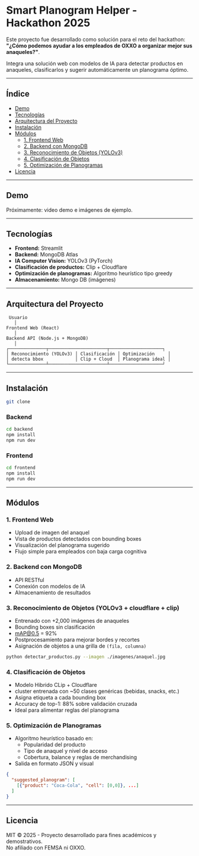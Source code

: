 # Smart Planogram Helper - Hackathon 2025

Este proyecto fue desarrollado como solución para el reto del hackathon: **"¿Cómo podemos ayudar a los empleados de OXXO a organizar mejor sus anaqueles?"**.

Integra una solución web con modelos de IA para detectar productos en anaqueles, clasificarlos y sugerir automáticamente un planograma óptimo.

---

## Índice

- [Demo](#demo)
- [Tecnologías](#tecnologías)
- [Arquitectura del Proyecto](#arquitectura-del-proyecto)
- [Instalación](#instalación)
- [Módulos](#módulos)
  - [1. Frontend Web](#1-frontend-web)
  - [2. Backend con MongoDB](#2-backend-con-mongodb)
  - [3. Reconocimiento de Objetos (YOLOv3)](#3-reconocimiento-de-objetos-yolov3)
  - [4. Clasificación de Objetos](#4-clasificación-de-objetos)
  - [5. Optimización de Planogramas](#5-optimización-de-planogramas)
- [Licencia](#licencia)

---

## Demo

Próximamente: video demo e imágenes de ejemplo.

---

## Tecnologías

- **Frontend:** Streamlit
- **Backend:** MongoDB Atlas
- **IA Computer Vision:** YOLOv3 (PyTorch)
- **Clasificación de productos:** Clip + Cloudflare
- **Optimización de planogramas:** Algoritmo heurístico tipo greedy
- **Almacenamiento:** Mongo DB (imágenes)

---

## Arquitectura del Proyecto

```
 Usuario
   │
Frontend Web (React)
   │
Backend API (Node.js + MongoDB)
   │
┌──────────────┬──────────────────────┬────────────────────┐
│ Reconocimiento (YOLOv3) │ Clasificación │ Optimización     │
│ detecta bbox            │ Clip + Cloud  │ Planograma ideal │
└──────────────┴──────────────────────┴────────────────────┘
```

---

## Instalación

```bash
git clone 

```

### Backend

```bash
cd backend
npm install
npm run dev
```

### Frontend

```bash
cd frontend
npm install
npm run dev
```

---

## Módulos

### 1. Frontend Web

- Upload de imagen del anaquel
- Vista de productos detectados con bounding boxes
- Visualización del planograma sugerido
- Flujo simple para empleados con baja carga cognitiva

### 2. Backend con MongoDB

- API RESTful
- Conexión con modelos de IA
- Almacenamiento de resultados

### 3. Reconocimiento de Objetos (YOLOv3 + cloudflare + clip)

- Entrenado con +2,000 imágenes de anaqueles
- Bounding boxes sin clasificación
- mAP@0.5 = 92%
- Postprocesamiento para mejorar bordes y recortes
- Asignación de objetos a una grilla de `(fila, columna)`

```bash
python detectar_productos.py --imagen ./imagenes/anaquel.jpg
```

### 4. Clasificación de Objetos

- Modelo Hibrido CLip + Cloudflare
- cluster entrenada con ~50 clases genéricas (bebidas, snacks, etc.)
- Asigna etiqueta a cada bounding box
- Accuracy de top-1: 88% sobre validación cruzada
- Ideal para alimentar reglas del planograma

### 5. Optimización de Planogramas

- Algoritmo heurístico basado en:
  - Popularidad del producto
  - Tipo de anaquel y nivel de acceso
  - Cobertura, balance y reglas de merchandising
- Salida en formato JSON y visual

```json
{
  "suggested_planogram": [
    [{"product": "Coca-Cola", "cell": [0,0]}, ...]
  ]
}
```

---

## Licencia

MIT © 2025 - Proyecto desarrollado para fines académicos y demostrativos.  
No afiliado con FEMSA ni OXXO.
